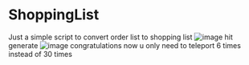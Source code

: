 # ShoppingList

Just a simple script to convert order list to shopping list
![image](https://github.com/ShalolaAuthor/ShoppingList/assets/124796924/cb9fe3b1-a48f-44b9-bcb5-a56ded07558d)
hit generate
![image](https://github.com/ShalolaAuthor/ShoppingList/assets/124796924/351f157b-1b99-4bd2-9968-194c3b822e93)
congratulations now u only need to teleport 6 times instead of 30 times
